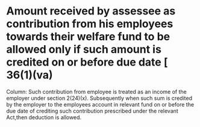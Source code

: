 # Amount received by assessee as contribution from his employees towards their welfare fund to be allowed only if such amount is credited on or before due date [ 36(1)(va)

Column: Such contribution from employee is treated as an income of the employer under section 2(24)(x). 
Subsequently when such sum is credited by the employer to the employees account in relevant fund on or before the due date of crediting such contribution prescribed under the relevant Act,then deduction is allowed.